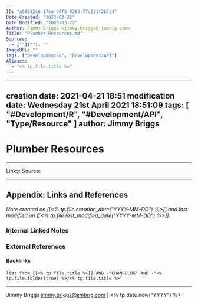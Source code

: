 ```yaml
---
ID: "a99092c6-17ea-46f5-9364-77c231f2b5e4"
Date Created: "2023-03-22"
Date Modified: "2023-03-22"
Author: Jimmy Briggs <jimmy.briggs@jimbrig.com>
Title: "Plumber Resources.md"
Sources: 
  - [""](""): ""
ImageURL: ""
Tags: ["Development/R", "Development/API"]
Aliases:
  - "<% tp.file.title %>"
---
```


---
creation date: 2021-04-21 18:51
modification date: Wednesday 21st April 2021 18:51:09
tags: [ "#Development/R", "#Development/API", "Type/Resource" ]
author: Jimmy Briggs
---

# Plumber Resources

***
Links: 
Source:



***

## Appendix: Links and References

*Note created on [[<% tp.file.creation_date("YYYY-MM-DD") %>]] and last modified on [[<% tp.file.last_modified_date("YYYY-MM-DD") %>]].*

### Internal Linked Notes

### External References

#### Backlinks

```dataview
list from [[<% tp.file.title %>]] AND -"CHANGELOG" AND -"<% tp.file.folder(true) %>/<% tp.file.title %>"
```


***

Jimmy Briggs <jimmy.briggs@jimbrig.com> | <% tp.date.now("YYYY") %>